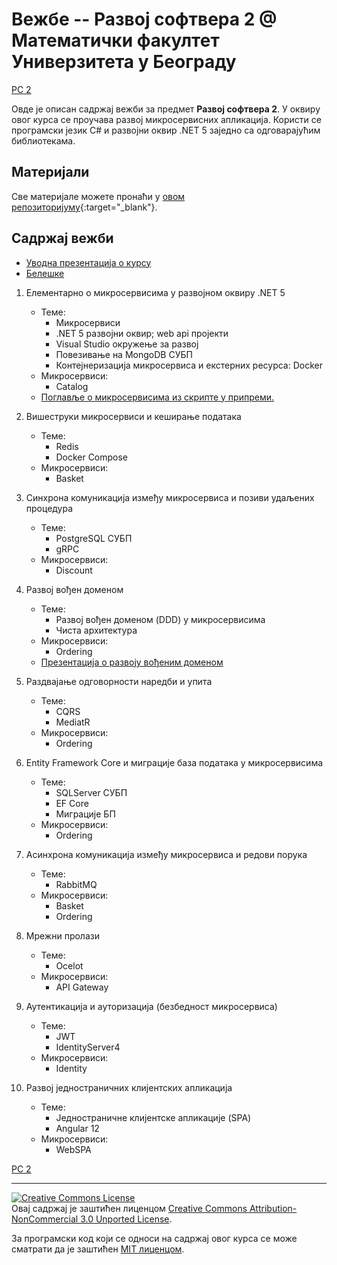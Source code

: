 # Вежбе -- Развој софтвера 2 @ Математички факултет Универзитета у Београду

[РС 2](../README.md)

Овде је описан садржај вежби за предмет **Развој софтвера 2**. У оквиру овог курса се проучава развој микросервисних апликација. Користи се програмски језик C# и развојни оквир .NET 5 заједно са одговарајућим библиотекама.

## Материјали

Све материјале можете пронаћи у [овом репозиторијуму](https://github.com/MatfRS2/Vezbe-2021-2022){:target="_blank"}.

## Садржај вежби

- [Уводна презентација о курсу](./o-kursu.pdf)
- [Белешке](./beleske.pdf)

1. Елементарно о микросервисима у развојном оквиру .NET 5
    - Теме:
        - Микросервиси
        - .NET 5 развојни оквир; web api пројекти
        - Visual Studio окружење за развој
        - Повезивање на MongoDB СУБП
        - Контејнеризација микросервиса и екстерних ресурса: Docker
    - Микросервиси:
        - Catalog
    - [Поглавље о микросервисима из скрипте у припреми.](./ukratko-o-mikroservisima.pdf)

1. Вишеструки микросервиси и кеширање података
    - Теме:
        - Redis
        - Docker Compose
    - Микросервиси:
        - Basket

1. Синхрона комуникација између микросервиса и позиви удаљених процедура
    - Теме:
        - PostgreSQL СУБП
        - gRPC
    - Микросервиси:
        - Discount

1. Развој вођен доменом
    - Теме:
        - Развој вођен доменом (DDD) у микросервисима
        - Чиста архитектура
    - Микросервиси:
        - Ordering
    - [Презентација о развоју вођеним доменом](./ddd.pdf)

1. Раздвајање одговорности наредби и упита
    - Теме:
        - CQRS
        - MediatR
    - Микросервиси:
        - Ordering

1. Entity Framework Core и миграције база података у микросервисима
    - Теме:
        - SQLServer СУБП
        - EF Core
        - Миграције БП
    - Микросервиси:
        - Ordering

1. Асинхрона комуникација између микросервиса и редови порука
    - Теме:
        - RabbitMQ
    - Микросервиси:
        - Basket
        - Ordering

1. Мрежни пролази
    - Теме:
        - Ocelot
    - Микросервиси:
        - API Gateway

1. Аутентикација и ауторизација (безбедност микросервиса)
    - Теме:
        - JWT
        - IdentityServer4
    - Микросервиси:
        - Identity

1. Развој једностраничних клијентских апликација
    - Теме:
        - Једностраничне клијентске апликације (SPA)
        - Angular 12
    - Микросервиси:
        - WebSPA

[РС 2](../README.md)

---

<a rel="license" href="http://creativecommons.org/licenses/by-nc/3.0/"><img alt="Creative Commons License" style="border-width:0" src="https://i.creativecommons.org/l/by-nc/3.0/88x31.png" /></a><br />Овај садржај је заштићен лиценцом <a rel="license" href="http://creativecommons.org/licenses/by-nc/3.0/">Creative Commons Attribution-NonCommercial 3.0 Unported License</a>.

За програмски код који се односи на садржај овог курса се може сматрати да је заштићен [MIT лиценцом](/LICENSE).